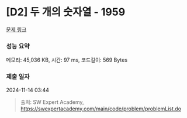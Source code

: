 # [D2] 두 개의 숫자열 - 1959 

[문제 링크](https://swexpertacademy.com/main/code/problem/problemDetail.do?contestProbId=AV5PpoFaAS4DFAUq) 

### 성능 요약

메모리: 45,036 KB, 시간: 97 ms, 코드길이: 569 Bytes

### 제출 일자

2024-11-14 03:44



> 출처: SW Expert Academy, https://swexpertacademy.com/main/code/problem/problemList.do